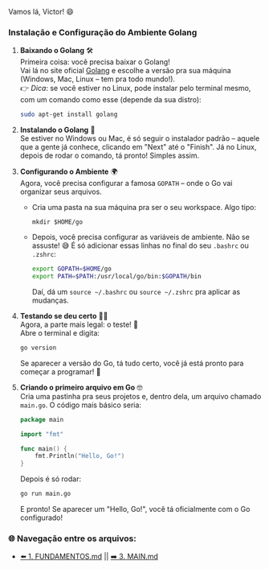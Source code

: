 Vamos lá, Victor! 😄

### Instalação e Configuração do Ambiente Golang

1. **Baixando o Golang** 🛠️  
   Primeira coisa: você precisa baixar o Golang!  
   Vai lá no site oficial [Golang](https://golang.org/dl/) e escolhe a versão pra sua máquina (Windows, Mac, Linux – tem pra todo mundo!).  
   👉 *Dica*: se você estiver no Linux, pode instalar pelo terminal mesmo, com um comando como esse (depende da sua distro):
   ```bash
   sudo apt-get install golang
   ```

2. **Instalando o Golang** 💾  
   Se estiver no Windows ou Mac, é só seguir o instalador padrão – aquele que a gente já conhece, clicando em "Next" até o "Finish". Já no Linux, depois de rodar o comando, tá pronto! Simples assim.

3. **Configurando o Ambiente** 🌍  
   Agora, você precisa configurar a famosa `GOPATH` – onde o Go vai organizar seus arquivos.  
   - Cria uma pasta na sua máquina pra ser o seu workspace. Algo tipo:
     ```
     mkdir $HOME/go
     ```
   - Depois, você precisa configurar as variáveis de ambiente. Não se assuste! 😅 É só adicionar essas linhas no final do seu `.bashrc` ou `.zshrc`:
     ```bash
     export GOPATH=$HOME/go
     export PATH=$PATH:/usr/local/go/bin:$GOPATH/bin
     ```
     Daí, dá um `source ~/.bashrc` ou `source ~/.zshrc` pra aplicar as mudanças.

4. **Testando se deu certo** 🕵️‍♂️  
   Agora, a parte mais legal: o teste! 🎉  
   Abre o terminal e digita:
   ```bash
   go version
   ```
   Se aparecer a versão do Go, tá tudo certo, você já está pronto para começar a programar! 🚀

5. **Criando o primeiro arquivo em Go** 🤓  
   Cria uma pastinha pra seus projetos e, dentro dela, um arquivo chamado `main.go`. O código mais básico seria:
   ```go
   package main

   import "fmt"

   func main() {
       fmt.Println("Hello, Go!")
   }
   ```
   Depois é só rodar:
   ```bash
   go run main.go
   ```
   E pronto! Se aparecer um "Hello, Go!", você tá oficialmente com o Go configurado!

### 🌐 Navegação entre os arquivos:

- [⬅️ 1. FUNDAMENTOS.md](https://github.com/atenatt/guia-devops/blob/main/FUNDAMENTOS.md) || [➡️ 3. MAIN.md](https://github.com/atenatt/guia-devops/blob/main/MAIN.md)